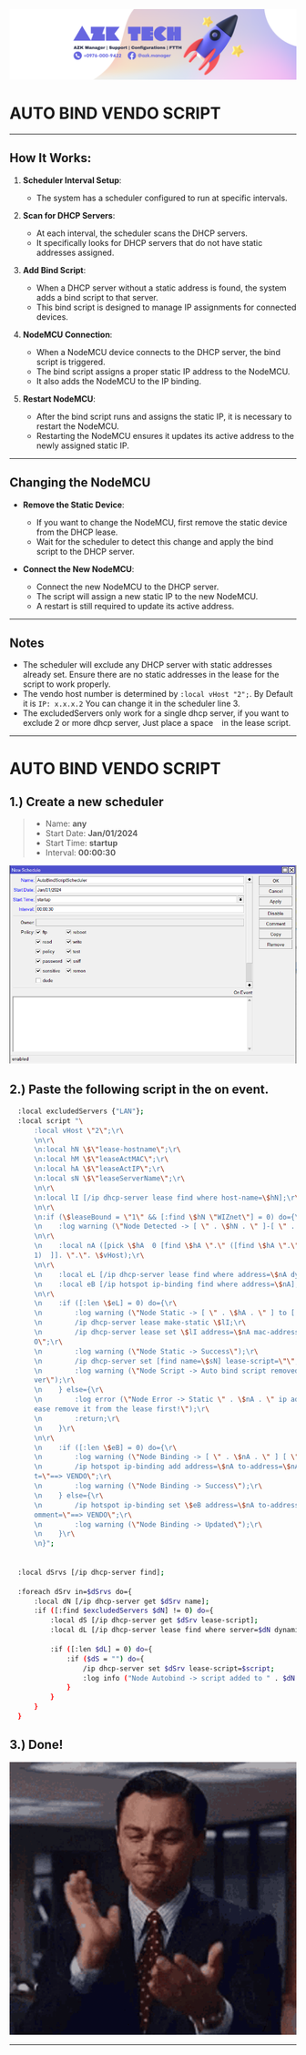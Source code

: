 ![AZK TECH](./../cover.png)

# AUTO BIND VENDO SCRIPT 
---
## How It Works:

1. **Scheduler Interval Setup**:
    - The system has a scheduler configured to run at specific intervals.

2. **Scan for DHCP Servers**:
    - At each interval, the scheduler scans the DHCP servers.
    - It specifically looks for DHCP servers that do not have static addresses assigned.

3. **Add Bind Script**:
    - When a DHCP server without a static address is found, the system adds a bind script to that server.
    - This bind script is designed to manage IP assignments for connected devices.

4. **NodeMCU Connection**:
    - When a NodeMCU device connects to the DHCP server, the bind script is triggered.
    - The bind script assigns a proper static IP address to the NodeMCU.
    - It also adds the NodeMCU to the IP binding.

5. **Restart NodeMCU**:
    - After the bind script runs and assigns the static IP, it is necessary to restart the NodeMCU.
    - Restarting the NodeMCU ensures it updates its active address to the newly assigned static IP.

---

## Changing the NodeMCU

- **Remove the Static Device**:
    - If you want to change the NodeMCU, first remove the static device from the DHCP lease.
    - Wait for the scheduler to detect this change and apply the bind script to the DHCP server.

- **Connect the New NodeMCU**:
    - Connect the new NodeMCU to the DHCP server.
    - The script will assign a new static IP to the new NodeMCU.
    - A restart is still required to update its active address.

---
## **Notes**
-  The scheduler will exclude any DHCP server with static addresses already set. Ensure there are no static addresses in the lease for the script to work properly.
-  The vendo host number is determined by ``:local vHost "2";``. By Default it is ``IP: x.x.x.2`` You can change it in the scheduler line 3.
-  The excludedServers only work for a single dhcp server, if you want to exclude 2 or more dhcp server, Just place a space `` `` in the lease script.
---

# AUTO BIND VENDO SCRIPT 

## 1.) Create a new scheduler

> - Name: **any**
> - Start Date: **Jan/01/2024**
> - Start Time: **startup**
> - Interval: **00:00:30**

<p align="center">
  <img src="./1.png" />
</p>

## 2.) Paste the following script in the on event.

```bash
  :local excludedServers {"LAN"};
  :local script "\
      :local vHost \"2\";\r\
      \n\r\
      \n:local hN \$\"lease-hostname\";\r\
      \n:local hM \$\"leaseActMAC\";\r\
      \n:local hA \$\"leaseActIP\";\r\
      \n:local sN \$\"leaseServerName\";\r\
      \n\r\
      \n:local lI [/ip dhcp-server lease find where host-name=\$hN];\r\
      \n\r\
      \n:if (\$leaseBound = \"1\" && [:find \$hN \"WIZnet\"] = 0) do={\r\
      \n    :log warning (\"Node Detected -> [ \" . \$hN . \" ]-[ \" . \$hM .  \" ]\");\r\
      \n\r\
      \n    :local nA ([pick \$hA  0 [find \$hA \".\" ([find \$hA \".\" ([find \$hA \".\"]+1)]+\
      1)  ]]. \".\". \$vHost);\r\
      \n\r\
      \n    :local eL [/ip dhcp-server lease find where address=\$nA dynamic=no];\r\
      \n    :local eB [/ip hotspot ip-binding find where address=\$nA];\r\
      \n\r\
      \n    :if ([:len \$eL] = 0) do={\r\
      \n        :log warning (\"Node Static -> [ \" . \$hA . \" ] to [ \" . \$nA . \" ]\");\r\
      \n        /ip dhcp-server lease make-static \$lI;\r\
      \n        /ip dhcp-server lease set \$lI address=\$nA mac-address=\$hM comment=\"==> VEND\
      O\";\r\
      \n        :log warning (\"Node Static -> Success\");\r\
      \n        /ip dhcp-server set [find name=\$sN] lease-script=\"\";\r\
      \n        :log warning (\"Node Script -> Auto bind script removed from \" . \$sN . \" ser\
      ver\");\r\
      \n    } else={\r\
      \n        :log error (\"Node Error -> Static \" . \$nA . \" ip address already exists. Pl\
      ease remove it from the lease first!\");\r\
      \n        :return;\r\
      \n    }\r\
      \n\r\
      \n    :if ([:len \$eB] = 0) do={\r\
      \n        :log warning (\"Node Binding -> [ \" . \$nA . \" ] [ \" . \$hM . \" ]\");\r\
      \n        /ip hotspot ip-binding add address=\$nA to-address=\$nA mac-address=\$hM commen\
      t=\"==> VENDO\";\r\
      \n        :log warning (\"Node Binding -> Success\");\r\
      \n    } else={\r\
      \n        /ip hotspot ip-binding set \$eB address=\$nA to-address=\$nA mac-address=\$hM c\
      omment=\"==> VENDO\";\r\
      \n        :log warning (\"Node Binding -> Updated\");\r\
      \n    }\r\
      \n}";


  :local dSrvs [/ip dhcp-server find];

  :foreach dSrv in=$dSrvs do={
      :local dN [/ip dhcp-server get $dSrv name];
      :if ([:find $excludedServers $dN] != 0) do={
          :local dS [/ip dhcp-server get $dSrv lease-script];
          :local dL [/ip dhcp-server lease find where server=$dN dynamic=no];

          :if ([:len $dL] = 0) do={
              :if ($dS = "") do={
                  /ip dhcp-server set $dSrv lease-script=$script;
                  :log info ("Node Autobind -> script added to " . $dN . " server");
              }
          }
      }
  }
```



## 3.) Done!

<p align="center">
  <img src="./../done.gif" />
</p>

---

